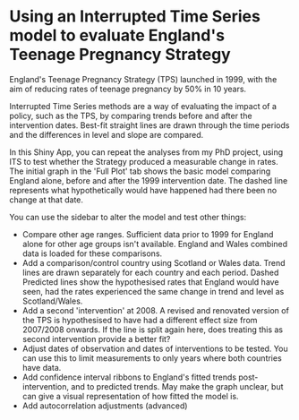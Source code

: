 # Using an Interrupted Time Series model to evaluate England's Teenage Pregnancy Strategy

England's Teenage Pregnancy Strategy (TPS) launched in 1999, with the aim of reducing rates of teenage pregnancy by 50% in 10 years.

Interrupted Time Series methods are a way of evaluating the impact of a policy, such as the TPS, by comparing trends before and after the intervention dates. Best-fit straight lines are drawn through the time periods and the differences in level and slope are compared.

In this Shiny App, you can repeat the analyses from my PhD project, using ITS to test whether the Strategy produced a measurable change in rates. The initial graph in the 'Full Plot' tab shows the basic model comparing England alone, before and after the 1999 intervention date. The dashed line represents what hypothetically would have happened had there been no change at that date.

You can use the sidebar to alter the model and test other things:

- Compare other age ranges. Sufficient data prior to 1999 for England alone for other age groups isn't available. England and Wales combined data is loaded for these comparisons.
- Add a comparison/control country using Scotland or Wales data. Trend lines are drawn separately for each country and each period. Dashed Predicted lines show the hypothesised rates that England would have seen, had the rates experienced the same change in trend and level as Scotland/Wales.
- Add a second 'intervention' at 2008. A revised and renovated version of the TPS is hypothesised to have had a different effect size from 2007/2008 onwards. If the line is split again here, does treating this as second intervention provide a better fit?
- Adjust dates of observation and dates of interventions to be tested. You can use this to limit measurements to only years where both countries have data.
- Add confidence interval ribbons to England's fitted trends post-intervention, and to predicted trends. May make the graph unclear, but can give a visual representation of how fitted the model is.
- Add autocorrelation adjustments (advanced)